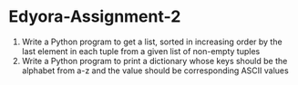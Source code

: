 # Edyora-Assignment-2
1. Write a Python program to get a list, sorted in increasing order by the last element in each tuple from a given list of non-empty tuples
2. Write a Python program to print a dictionary whose keys should be the alphabet from a-z and the value should be corresponding ASCII values
